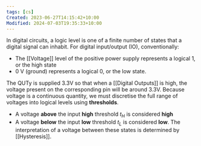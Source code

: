 ```yaml
---
tags: [cs]
Created: 2023-06-27T14:15:42+10:00
Modified: 2024-07-03T19:35:33+10:00
---
```

In digital circuits, a logic level is one of a finite number of states that a digital signal can inhabit. For digital input/output (IO), conventionally:
- The [[Voltage]] level of the positive power supply represents a logical 1, or the high state
- 0 V (ground) represents a logical 0, or the low state.

The QUTy is supplied 3.3V so that when a [[Digital Outputs]] is high, the voltage present on the corresponding pin will be around 3.3V. Because voltage is a continuous quantity, we must discretise the full range of voltages into logical levels using **thresholds**.
- A voltage **above** the input **high** threshold $t_H$ is considered **high**
- A voltage **below** the input **low** threshold $t_L$ is considered **low**.
The interpretation of a voltage between these states is determined by [[Hysteresis]].